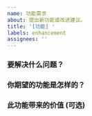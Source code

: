 ```yaml
---
name: 功能需求
about: 提出新功能或改进建议。
title: '[功能] '
labels: enhancement
assignees: ''
---
```


### 要解决什么问题？
<!-- 描述一下您遇到的问题或痛点，以及为什么需要这个功能。
例如：我经常错过感兴趣的活动报名，希望能有一个日历订阅功能。 -->


### 你期望的功能是怎样的？
<!-- 请具体描述这个功能应该如何工作。
例如：在网站首页或个人中心提供一个 .ics 日历订阅链接，点击后可以将所有活动的截止日期添加到用户的本地日历（如 Google Calendar, Outlook）。 -->


### 此功能带来的价值 (可选)
<!-- 描述这个功能对用户或项目有什么好处。
例如：帮助用户更好地管理活动日程，提高用户粘性。 -->